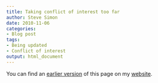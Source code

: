 ```yaml
---
title: Taking conflict of interest too far
author: Steve Simon
date: 2010-11-06
categories:
- Blog post
tags:
- Being updated
- Conflict of interest
output: html_document
---
```


You can find an [earlier version][sim1] of this page on my [website][sim2].

[sim1]: http://www.pmean.com/10/Conflict.html
[sim2]: http://www.pmean.com
